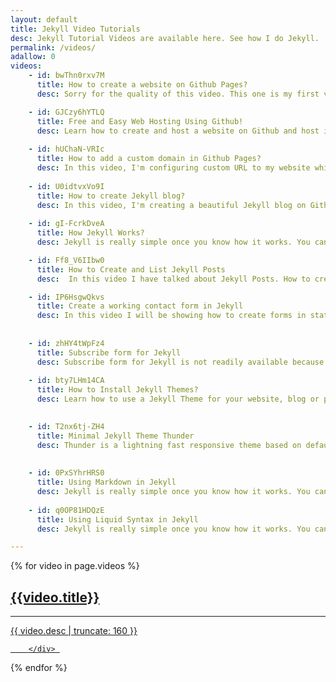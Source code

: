 ```yaml
---
layout: default
title: Jekyll Video Tutorials
desc: Jekyll Tutorial Videos are available here. See how I do Jekyll.
permalink: /videos/
adallow: 0
videos:
    - id: bwThn0rxv7M
      title: How to create a website on Github Pages?
      desc: Sorry for the quality of this video. This one is my first video.

    - id: GJCzy6hYTLQ
      title: Free and Easy Web Hosting Using Github!
      desc: Learn how to create and host a website on Github and host it for free using Github Pages. 
       
    - id: hUChaN-VRIc
      title: How to add a custom domain in Github Pages?
      desc: In this video, I'm configuring custom URL to my website which is hosted on Github Pages. 
      
    - id: U0idtvxVo9I
      title: How to create Jekyll blog?
      desc: In this video, I'm creating a beautiful Jekyll blog on Github Pages.
      
    - id: gI-FcrkDveA
      title: How Jekyll Works?
      desc: Jekyll is really simple once you know how it works. You can make your blog do wonders once you know how to play with templates, layouts, loops and curly braces.     

    - id: Ff8_V6IIbw0
      title: How to Create and List Jekyll Posts
      desc:  In this video I have talked about Jekyll Posts. How to create new posts, how to index them in homepage.

    - id: IP6HsgwQkvs
      title: Create a working contact form in Jekyll
      desc: In this video I will be showing how to create forms in static websites like Github pages or Jekyll blogs. 
               
      
    - id: zhHY4tWpFz4
      title: Subscribe form for Jekyll
      desc: Subscribe form for Jekyll is not readily available because forms usually work with php code to send emails. But with this method, we can add a subscribe form on any Jekyll blog which will work out of the box.
           
    - id: bty7LHm14CA
      title: How to Install Jekyll Themes? 
      desc: Learn how to use a Jekyll Theme for your website, blog or prtfolio. I will be discussing some of the common issues that we face while installing and also how to resolve them.

                 
    - id: T2nx6tj-ZH4
      title: Minimal Jekyll Theme Thunder
      desc: Thunder is a lightning fast responsive theme based on default Jekyll theme. It is minimal and free from JavaScript. It has a css file of size 5kb.
        
                 
    - id: 0PxSYhrHRS0
      title: Using Markdown in Jekyll
      desc: Jekyll is really simple once you know how it works. You can make your blog do wonders once you know how to play with templates, layouts, loops and curly braces.   
      
    - id: q0OP81HDQzE
      title: Using Liquid Syntax in Jekyll
      desc: Jekyll is really simple once you know how it works. You can make your blog do wonders once you know how to play with templates, layouts, loops and curly braces.       

---
```


<link rel="dsn-prefetch" href="//i.ytimg.com">

<div class="homepage">
<div id="mainbox">
{% for video in page.videos %}
 <a target="_blank" href="https://www.youtube.com/watch?v={{video.id}}">
        <div class="card">
        <div class="youtube-embed" style="background-image: url(https://i.ytimg.com/vi/{{video.id}}/hqdefault.jpg); position: relative"><div class="play"></div></div>
            <div class="card-footer">
                <h2 itemprop="headline" class="post-index-title">{{video.title}}</h2>
                <hr>
                 <p itemprop="description" class="post-excerpt">{{ video.desc | truncate: 160 }}</p>
            </div>
            
            
            
        </div> 
</a>
{% endfor %}
</div>
</div>

